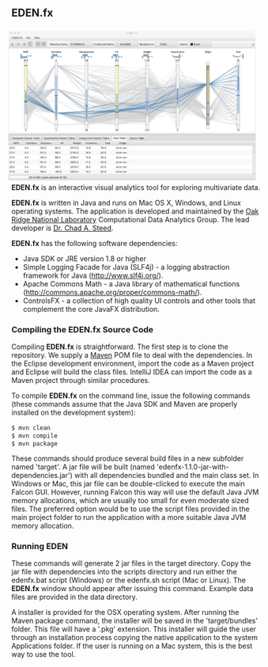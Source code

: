 ## EDEN.fx

<img src="images/edenfx-screenshot.png" width="500" align="right" hspace="10" vspace="6">

**EDEN.fx** is an interactive visual analytics tool for exploring multivariate data.

**EDEN.fx** is written in Java and runs on Mac OS X, Windows, and Linux operating systems.
 The application is developed and maintained by the [Oak Ridge National Laboratory](http://www.ornl.gov)
 Computational Data Analytics Group.  The lead developer is [Dr. Chad A. Steed](http://csteed.com/).

**EDEN.fx** has the following software dependencies:
* Java SDK or JRE version 1.8 or higher
* Simple Logging Facade for Java (SLF4j) - a logging abstraction framework for Java (http://www.slf4j.org/).
* Apache Commons Math - a Java library of mathematical functions (http://commons.apache.org/proper/commons-math/).
* ControlsFX - a collection of high quality UI controls and other tools that complement the core JavaFX distribution.

### Compiling the EDEN.fx Source Code

Compiling **EDEN.fx** is straightforward.  The first step is to clone the repository.  We supply a [Maven](http://maven.apache.org/)
POM file to deal with the dependencies.  In the Eclipse development environment, import the code as a Maven project and
Eclipse will build the class files.  IntelliJ IDEA can import the code as a Maven project through similar procedures.

To compile **EDEN.fx** on the command line, issue the following commands (these commands assume that the Java SDK and
Maven are properly installed on the development system):

```
$ mvn clean
$ mvn compile
$ mvn package
```

These commands should produce several build files in a new subfolder named 'target'.  A jar file will be built
(named 'edenfx-1.1.0-jar-with-dependencies.jar') with all dependencies bundled and the main class set.  In Windows or
Mac, this jar file can be double-clicked to execute the main Falcon GUI.  However, running Falcon this way will use the
default Java JVM memory allocations, which are usually too small for even moderate sized files.  The preferred option
would be to use the script files provided in the main project folder to run the application with a more suitable Java
JVM memory allocation.

### Running EDEN

These commands will generate 2 jar files in the target directory.  Copy the jar file with dependencies into the scripts
directory and run either the edenfx.bat script (Windows) or the edenfx.sh script (Mac or Linux).  The **EDEN.fx** window
should appear after issuing this command.  Example data files are provided in the data directory.

A installer is provided for the OSX operating system.  After running the Maven package command, the installer will be
saved in the 'target/bundles' folder.  This file will have a '.pkg' extension.
This installer will guide the user through an installation
process copying the native application to the system Applications folder.  If the user is running on a Mac system, this
is the best way to use the tool.
